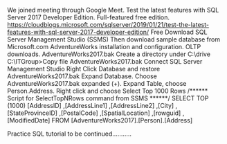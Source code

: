 
We joined meeting through Google Meet.
Test the latest features with SQL Server 2017 Developer Edition. Full-featured free edition.
https://cloudblogs.microsoft.com/sqlserver/2019/01/21/test-the-latest-features-with-sql-server-2017-developer-edition/
Free Download SQL Server Management Studio (SSMS) 
Then download sample database from Microsoft.com
AdventureWorks installation and configuration. OLTP downloads. AdventureWorks2017.bak
Create a directory under C:\drive C:\ITGroup>Copy file AdventureWorks2017.bak
Connect SQL Server Management Studio
Right Click Database and restore AdventureWorks2017.bak
Expand Database. Choose AdventureWorks2017.bak expanded (+). 
Expand Table, choose Person.Address. Right click and choose Select Top 1000 Rows
/****** Script for SelectTopNRows command from SSMS  ******/
SELECT TOP (1000) [AddressID]
      ,[AddressLine1]
      ,[AddressLine2]
      ,[City]
      ,[StateProvinceID]
      ,[PostalCode]
      ,[SpatialLocation]
      ,[rowguid]
      ,[ModifiedDate]
  FROM [AdventureWorks2017].[Person].[Address]
  
  Practice SQL tutorial
  to be continued...........
  
